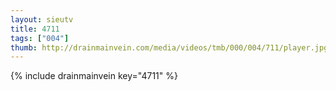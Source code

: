 ```yaml
--- 
layout: sieutv
title: 4711
tags: ["004"]
thumb: http://drainmainvein.com/media/videos/tmb/000/004/711/player.jpg
---
```

{% include drainmainvein key="4711" %} 
